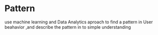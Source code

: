# Pattern
use machine learning and Data Analytics aproach to find a pattern in User beahavior ,and describe the pattern in to simple understanding
